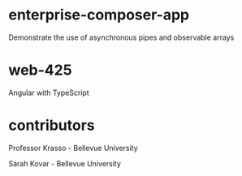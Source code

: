# enterprise-composer-app
Demonstrate the use of asynchronous pipes and observable arrays
# web-425
Angular with TypeScript
# contributors
Professor Krasso - Bellevue University

Sarah Kovar - Bellevue University 
